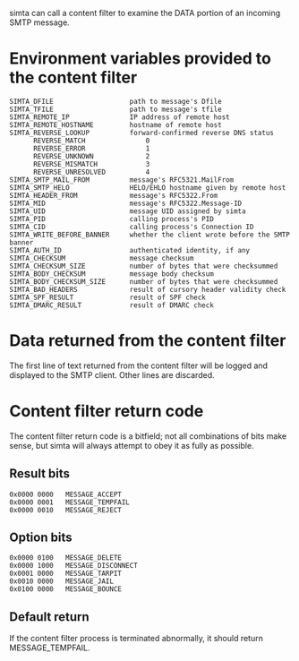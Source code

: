 simta can call a content filter to examine the DATA portion of an incoming SMTP
message.

# Environment variables provided to the content filter

```
SIMTA_DFILE                   path to message's Dfile
SIMTA_TFILE                   path to message's tfile
SIMTA_REMOTE_IP               IP address of remote host
SIMTA_REMOTE_HOSTNAME         hostname of remote host
SIMTA_REVERSE_LOOKUP          forward-confirmed reverse DNS status
      REVERSE_MATCH               0
      REVERSE_ERROR               1
      REVERSE_UNKNOWN             2
      REVERSE_MISMATCH            3
      REVERSE_UNRESOLVED          4
SIMTA_SMTP_MAIL_FROM          message's RFC5321.MailFrom
SIMTA_SMTP_HELO               HELO/EHLO hostname given by remote host
SIMTA_HEADER_FROM             message's RFC5322.From
SIMTA_MID                     message's RFC5322.Message-ID
SIMTA_UID                     message UID assigned by simta
SIMTA_PID                     calling process's PID
SIMTA_CID                     calling process's Connection ID
SIMTA_WRITE_BEFORE_BANNER     whether the client wrote before the SMTP banner
SIMTA_AUTH_ID                 authenticated identity, if any
SIMTA_CHECKSUM                message checksum
SIMTA_CHECKSUM_SIZE           number of bytes that were checksummed
SIMTA_BODY_CHECKSUM           message body checksum
SIMTA_BODY_CHECKSUM_SIZE      number of bytes that were checksummed
SIMTA_BAD_HEADERS             result of cursory header validity check
SIMTA_SPF_RESULT              result of SPF check
SIMTA_DMARC_RESULT            result of DMARC check
```

# Data returned from the content filter

The first line of text returned from the content filter will be
logged and displayed to the SMTP client. Other lines are discarded.

# Content filter return code

The content filter return code is a bitfield; not all combinations of bits
make sense, but simta will always attempt to obey it as fully as possible.

## Result bits

```
0x0000 0000   MESSAGE_ACCEPT
0x0000 0001   MESSAGE_TEMPFAIL
0x0000 0010   MESSAGE_REJECT
```

## Option bits

```
0x0000 0100   MESSAGE_DELETE
0x0000 1000   MESSAGE_DISCONNECT
0x0001 0000   MESSAGE_TARPIT
0x0010 0000   MESSAGE_JAIL
0x0100 0000   MESSAGE_BOUNCE
```

## Default return

If the content filter process is terminated abnormally, it should
return MESSAGE_TEMPFAIL.
